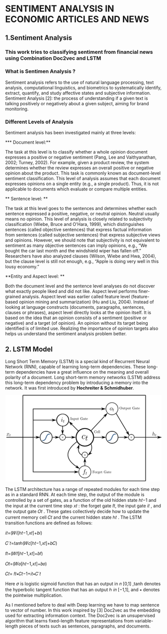# SENTIMENT ANALYSIS IN ECONOMIC ARTICLES AND NEWS

## 1.Sentiment Analysis

### This work tries to classifying sentiment from financial news using Combination Doc2vec and LSTM

### What is Sentimen Analysis ?

Sentiment analysis refers to the use of natural language processing, text analysis, computational linguistics, and biometrics to systematically identify, extract, quantify, and study affective states and subjective information. Sentiment Analysis [2]: the process of understanding if a given text is talking positively or negatively about a given subject, aiming for brand monitoring.


### Different Levels of Analysis 

Sentiment analysis has been investigated mainly at three levels:  

*** Document level:**

The task at this level is to classify whether a whole opinion document expresses a positive or negative sentiment (Pang, Lee and Vaithyanathan, 2002; Turney, 2002). For example, given a product
review, the system determines whether the review expresses an overall positive or negative opinion about the product. This task is commonly known as document-level sentiment classification. This level of analysis
assumes that each document expresses opinions on a single entity (e.g., a single product). Thus, it is not applicable to documents which evaluate or compare multiple entities. 



** Sentence level: **


The task at this level goes to the sentences and determines whether each sentence expressed a positive, negative, or neutral opinion. Neutral usually means no opinion. This level of analysis is closely related to subjectivity classification (Wiebe, Bruce and O'Hara, 1999), which distinguishes sentences (called objective sentences) that express factual information from sentences (called subjective sentences) that express
subjective views and opinions. However, we should note that subjectivity is not equivalent to sentiment as many objective sentences can imply opinions, e.g., “We bought the car last month and the windshield wiper
has fallen off.” Researchers have also analyzed clauses (Wilson, Wiebe and Hwa, 2004), but the clause level is still not enough, e.g., “Apple is doing very well in this lousy economy.” 


**Entity and Aspect level: **


Both the document level and the sentence level analyses do not discover what exactly people liked and did not like. Aspect level performs finer-grained analysis. Aspect level was earlier called feature level (feature-based opinion mining and summarization) (Hu and Liu, 2004). Instead of looking at language constructs (documents, paragraphs, sentences, clauses or phrases), aspect level directly looks at the opinion itself. It is based on the idea that an opinion consists of a sentiment (positive or negative) and a target (of opinion). An opinion without its target being identified is of limited use. Realizing the importance of opinion targets also helps us understand the sentiment
analysis problem better. 


## 2. LSTM Model

Long Short Term Memory (LSTM) is a special kind of Recurrent Neural Network (RNN), capable of learning long-term dependencies. These long-term dependencies have a great influence on the meaning and overall polarity of a document. Long short-term memory networks (LSTM) address this long-term dependency problem by introducing a memory into the network. It was first introduced by **Hochreiter & Schmidhuber**.

![Long_Short-Term.png](Long_Short-Term.png)


The LSTM architecture has a range of repeated modules for each time step as in a standard RNN. At each time step, the output of the module is controlled by a set of gates, as a function of the old hidden state ℎ𝑡−1 and the input at the current time step 𝑥𝑡 : the forget gate 𝑓𝑡, the input gate 𝑖𝑡 , and the output gate 𝑂𝑡 . These gates collectively decide how to update the current memory cell 𝐶𝑡 and the current hidden state ℎ𝑡 . The LSTM transition functions are defined as follows:

𝑖𝑡=(𝑊𝑖[ℎ𝑡−1,𝑥𝑡]+𝑏𝑖) 

𝐶´𝑡=𝑡𝑎𝑛ℎ(𝑊𝑐[ℎ𝑡−1,𝑥𝑡]+𝑏𝐶) 

𝑓𝑡=(𝑊𝑓[ℎ𝑡−1,𝑥𝑡]+𝑏𝑓) 

𝑂𝑡=(𝑊𝑜[ℎ𝑡−1,𝑥𝑡]+𝑏𝑜) 

𝐶𝑡= 𝑓𝑡∗𝐶𝑡−1+𝑖𝑡∗𝐶´𝑡

Here 𝜎 is logistic sigmoid function that has an output in 𝑛 [0,1] ,tanh denotes the hyperbolic tangent function that has an output ℎ 𝑖𝑛 [−1,1], and ∗ denotes the pointwise multiplication.


As I mentioned before to deal with Deep learning we have to map sentence to vector of number. In this work inspired by [3] Doc2vec as the embedding used for extracting information context. The Doc2vec is an unsupervised algorithm that learns fixed-length feature representations from variable-length pieces of texts such as sentences, paragraphs, and documents.